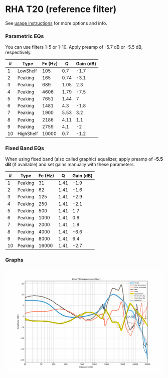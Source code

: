 # RHA T20 (reference filter)
See [usage instructions](https://github.com/jaakkopasanen/AutoEq#usage) for more options and info.

### Parametric EQs
You can use filters 1-5 or 1-10. Apply preamp of -5.7 dB or -5.5 dB, respectively.

|   # | Type      |   Fc (Hz) |    Q |   Gain (dB) |
|-----|-----------|-----------|------|-------------|
|   1 | LowShelf  |       105 | 0.7  |        -1.7 |
|   2 | Peaking   |       165 | 0.74 |        -3.1 |
|   3 | Peaking   |       689 | 1.05 |         2.3 |
|   4 | Peaking   |      4606 | 1.79 |        -7.5 |
|   5 | Peaking   |      7651 | 1.44 |         7   |
|   6 | Peaking   |      1481 | 4.3  |        -1.8 |
|   7 | Peaking   |      1900 | 5.53 |         3.2 |
|   8 | Peaking   |      2186 | 4.11 |         1.1 |
|   9 | Peaking   |      2759 | 4.1  |        -2   |
|  10 | HighShelf |     10000 | 0.7  |        -1.2 |

### Fixed Band EQs
When using fixed band (also called graphic) equalizer, apply preamp of **-5.5 dB** (if available) and set gains manually with these parameters.

|   # | Type    |   Fc (Hz) |    Q |   Gain (dB) |
|-----|---------|-----------|------|-------------|
|   1 | Peaking |        31 | 1.41 |        -1.9 |
|   2 | Peaking |        62 | 1.41 |        -1.6 |
|   3 | Peaking |       125 | 1.41 |        -2.9 |
|   4 | Peaking |       250 | 1.41 |        -2.1 |
|   5 | Peaking |       500 | 1.41 |         1.7 |
|   6 | Peaking |      1000 | 1.41 |         0.6 |
|   7 | Peaking |      2000 | 1.41 |         1.9 |
|   8 | Peaking |      4000 | 1.41 |        -6.6 |
|   9 | Peaking |      8000 | 1.41 |         6.4 |
|  10 | Peaking |     16000 | 1.41 |        -2.7 |

### Graphs
![](./RHA%20T20%20(reference%20filter).png)
